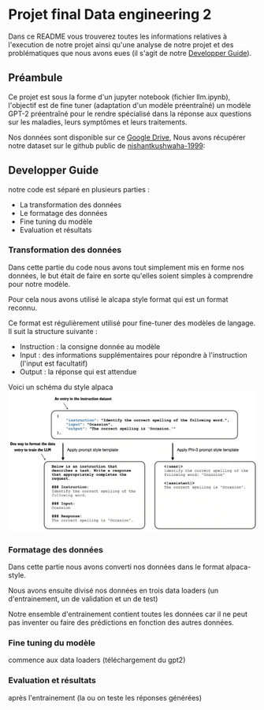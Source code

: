 # Projet final Data engineering 2
Dans ce README vous trouverez toutes les informations relatives à l'execution de notre projet ainsi qu'une analyse de notre projet et des problématiques que nous avons eues (il s'agit de notre [Developper Guide](#developper-guide)).
## Préambule
Ce projet est sous la forme d'un jupyter notebook (fichier llm.ipynb), l'objectif est de fine tuner (adaptation d'un modèle préentraîné) un modèle GPT-2 préentraîné pour le rendre spécialisé dans la réponse aux questions sur les maladies, leurs symptômes et leurs traitements.

Nos données sont disponible sur ce [Google Drive](https://drive.google.com/drive/folders/1ya6r4ZSbsnuo_fUUQY6VPzajpZvJis5d), Nous avons récupérer notre dataset sur le github public de [nishantkushwaha-1999](https://github.com/nishantkushwaha-1999/llm_fine_tuning_optimization): 



## Developper Guide


notre code est séparé en plusieurs parties : 

-  La transformation des données
-  Le formatage des données
-  Fine tuning du modèle
-  Evaluation et résultats


### Transformation des données

Dans cette partie du code nous avons tout simplement mis en forme nos données, le but était de faire en sorte qu'elles soient simples à comprendre pour notre modèle.

Pour cela nous avons utilisé le alcapa style format qui est un format reconnu.

Ce format est régulièrement utilisé pour fine-tuner des modèles de langage. Il suit la structure suivante :

- Instruction : la consigne donnée au modèle
- Input : des informations supplémentaires pour répondre à l'instruction (l'input est facultatif)
- Output : la réponse qui est attendue

Voici un schéma du style alpaca
![Bannière du Projet](images/alpaca-style.png)
### Formatage des données

Dans cette partie nous avons converti nos données dans le format alpaca-style.

Nous avons ensuite divisé nos données en trois data loaders (un d'entrainement, un de validation et un de test)

Notre ensemble d'entrainement contient toutes les données car il ne peut pas inventer ou faire des prédictions en fonction des autres données.

### Fine tuning du modèle

commence aux data loaders (téléchargement du gpt2)

### Evaluation et résultats
après l'entrainement (la ou on teste les réponses générées)